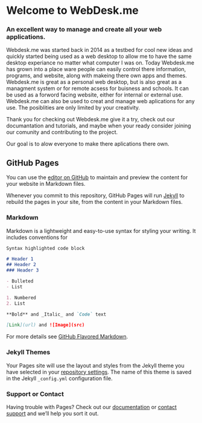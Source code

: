 # Welcome to WebDesk.me
### An excellent way to manage and create all your web applications.

Webdesk.me was started back in 2014 as a testbed for cool new ideas and quickly started being used as a web desktop to allow me to have the same desktop experiance no matter what computer I was on. Today Webdesk.me has grown into a place ware people can easily control there information, programs, and website, along with makeing there own apps and themes. Webdesk.me is great as a personal web desktop, but is also great as a managment system or for remote acsess for buisness and schools. It can be used as a forword facing website, either for internal or external use. Webdesk.me can also be used to creat and manage web aplications for any use. The posiblities are only limited by your creativity. 

Thank you for checking out Webdesk.me give it a try, check out our documantation and tutorials, and maybe when your ready consider joining our comunity and contributing to the project. 

Our goal is to alow everyone to make there aplications there own. 


## GitHub Pages

You can use the [editor on GitHub](https://github.com/Webdeskme/Webdesk-me/edit/master/README.md) to maintain and preview the content for your website in Markdown files.

Whenever you commit to this repository, GitHub Pages will run [Jekyll](https://jekyllrb.com/) to rebuild the pages in your site, from the content in your Markdown files.

### Markdown

Markdown is a lightweight and easy-to-use syntax for styling your writing. It includes conventions for

```markdown
Syntax highlighted code block

# Header 1
## Header 2
### Header 3

- Bulleted
- List

1. Numbered
2. List

**Bold** and _Italic_ and `Code` text

[Link](url) and ![Image](src)
```

For more details see [GitHub Flavored Markdown](https://guides.github.com/features/mastering-markdown/).

### Jekyll Themes

Your Pages site will use the layout and styles from the Jekyll theme you have selected in your [repository settings](https://github.com/Webdeskme/Webdesk-me/settings). The name of this theme is saved in the Jekyll `_config.yml` configuration file.

### Support or Contact

Having trouble with Pages? Check out our [documentation](https://help.github.com/categories/github-pages-basics/) or [contact support](https://github.com/contact) and we’ll help you sort it out.
